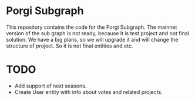 # Porgi Subgraph

This repository contains the code for the Porgi Subgraph. The mainnet version of the sub graph is not ready, because it is test project and not final solution.
We have a big plans, so we will upgrade it and will change the structure of project. So it is not final entities and etc.

# TODO
- Add support of next seasons.
- Create User entity with info about votes and related projects.